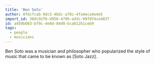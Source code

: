 ```yaml
---
title: 'Ben Soto'
author: 0fdcfcab-9dc5-4bdc-a78c-4fa4eca4e4e5
import_id: 30dc92fb-4956-479b-a43c-99fdf4ce4837
id: a450b003-bf9c-4e8d-84d0-bcab12b1ceb9
tags:
  - people
  - musicians
---
```

Ben Soto was a musician and philosopher who popularized the style of music that came to be known as [Soto Jazz].